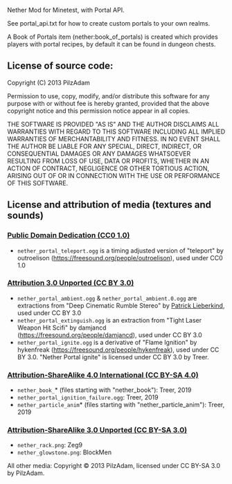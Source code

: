 Nether Mod for Minetest, with Portal API.

See portal_api.txt for how to create custom portals to your own realms.

A Book of Portals item (nether:book_of_portals) is created which
provides players with portal recipes, by default it can be found in
dungeon chests.


## License of source code:

Copyright (C) 2013 PilzAdam

Permission to use, copy, modify, and/or distribute this software for
any purpose with or without fee is hereby granted, provided that the
above copyright notice and this permission notice appear in all copies.

THE SOFTWARE IS PROVIDED "AS IS" AND THE AUTHOR DISCLAIMS ALL
WARRANTIES WITH REGARD TO THIS SOFTWARE INCLUDING ALL IMPLIED
WARRANTIES OF MERCHANTABILITY AND FITNESS. IN NO EVENT SHALL THE AUTHOR
BE LIABLE FOR ANY SPECIAL, DIRECT, INDIRECT, OR CONSEQUENTIAL DAMAGES
OR ANY DAMAGES WHATSOEVER RESULTING FROM LOSS OF USE, DATA OR PROFITS,
WHETHER IN AN ACTION OF CONTRACT, NEGLIGENCE OR OTHER TORTIOUS ACTION,
ARISING OUT OF OR IN CONNECTION WITH THE USE OR PERFORMANCE OF THIS
SOFTWARE.

## License and attribution of media (textures and sounds)

### [Public Domain Dedication (CC0 1.0)](https://creativecommons.org/publicdomain/zero/1.0/)

 * `nether_portal_teleport.ogg` is a timing adjusted version of "teleport" by outroelison (https://freesound.org/people/outroelison), used under CC0 1.0

### [Attribution 3.0 Unported (CC BY 3.0)](https://creativecommons.org/licenses/by/3.0/)
 
 * `nether_portal_ambient.ogg` & `nether_portal_ambient.0.ogg` are extractions from "Deep Cinematic Rumble Stereo" by [Patrick Lieberkind](http://www.lieberkindvisuals.dk), used under CC BY 3.0
 * `nether_portal_extinguish.ogg` is an extraction from "Tight Laser Weapon Hit Scifi" by damjancd (https://freesound.org/people/damjancd), used under CC BY 3.0
 * `nether_portal_ignite.ogg` is a derivative of "Flame Ignition" by hykenfreak (https://freesound.org/people/hykenfreak), used under CC BY 3.0. "Nether Portal ignite" is licensed under CC BY 3.0 by Treer.

### [Attribution-ShareAlike 4.0 International (CC BY-SA 4.0)](https://creativecommons.org/licenses/by-sa/4.0/)
 * `nether_book_`* (files starting with "nether_book"): Treer, 2019
 * `nether_portal_ignition_failure.ogg`: Treer, 2019
 * `nether_particle_anim`* (files starting with "nether_particle_anim"): Treer, 2019

### [Attribution-ShareAlike 3.0 Unported (CC BY-SA 3.0)](http://creativecommons.org/licenses/by-sa/3.0/)
 * `nether_rack.png`: Zeg9
 * `nether_glowstone.png`: BlockMen

All other media: Copyright © 2013 PilzAdam, licensed under CC BY-SA 3.0 by PilzAdam.